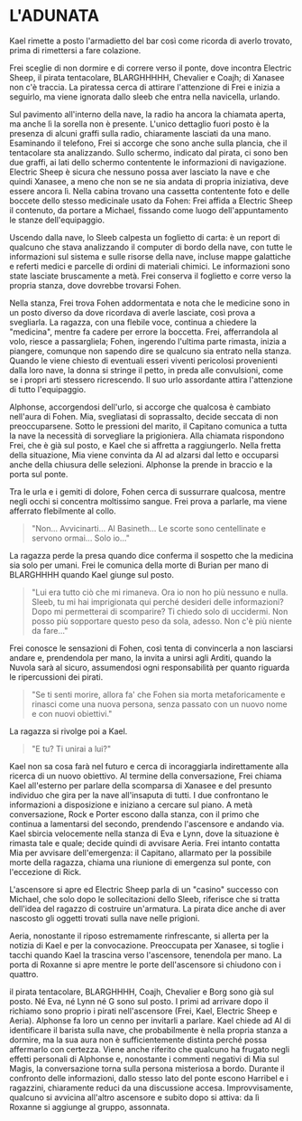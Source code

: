 # L'ADUNATA

Kael rimette a posto l'armadietto del bar così come ricorda di averlo trovato, prima di rimettersi a fare colazione.

Frei sceglie di non dormire e di correre verso il ponte, dove incontra Electric Sheep, il pirata tentacolare, BLARGHHHHH, Chevalier e Coajh; di Xanasee non c'è traccia. La piratessa cerca di attirare l'attenzione di Frei e inizia a seguirlo, ma viene ignorata dallo sleeb che entra nella navicella, urlando.

Sul pavimento all'interno della nave, la radio ha ancora la chiamata aperta, ma anche lì la sorella non è presente. L'unico dettaglio fuori posto è la presenza di alcuni graffi sulla radio, chiaramente lasciati da una mano. Esaminando il telefono, Frei si accorge che sono anche sulla plancia, che il tentacolare sta analizzando. Sullo schermo, indicato dal pirata, ci sono ben due graffi, ai lati dello schermo contentente le informazioni di navigazione. Electric Sheep è sicura che nessuno possa aver lasciato la nave e che quindi Xanasee, a meno che non se ne sia andata di propria iniziativa, deve essere ancora lì. Nella cabina trovano una cassetta contentente foto e delle boccete dello stesso medicinale usato da Fohen: Frei affida a Electric Sheep il contenuto, da portare a Michael, fissando come luogo dell'appuntamento le stanze dell'equipaggio.

Uscendo dalla nave, lo Sleeb calpesta un foglietto di carta: è un report di qualcuno che stava analizzando il computer di bordo della nave, con tutte le informazioni sul sistema e sulle risorse della nave, incluse mappe galattiche e referti medici e parcelle di ordini di materiali chimici. Le informazioni sono state lasciate bruscamente a metà. Frei conserva il foglietto e corre verso la propria stanza, dove dovrebbe trovarsi Fohen.

Nella stanza, Frei trova Fohen addormentata e nota che le medicine sono in un posto diverso da dove ricordava di averle lasciate, così prova a svegliarla. La ragazza, con una flebile voce, continua a chiedere la "medicina", mentre fa cadere per errore la boccetta. Frei, afferrandola al volo, riesce a passargliela; Fohen, ingerendo l'ultima parte rimasta, inizia a piangere, comunque non sapendo dire se qualcuno sia entrato nella stanza. Quando le viene chiesto di eventuali esseri viventi pericolosi provenienti dalla loro nave, la donna si stringe il petto, in preda alle convulsioni, come se i propri arti stessero ricrescendo. Il suo urlo assordante attira l'attenzione di tutto l'equipaggio.

Alphonse, accorgendosi dell'urlo, si accorge che qualcosa è cambiato nell'aura di Fohen. Mia, svegliatasi di soprassalto, decide seccata di non preoccuparsene. Sotto le pressioni del marito, il Capitano comunica a tutta la nave la necessità di sorvegliare la prigioniera. Alla chiamata rispondono Frei, che è già sul posto, e Kael che si affretta a raggiungerlo. Nella fretta della situazione, Mia viene convinta da Al ad alzarsi dal letto e occuparsi anche della chiusura delle selezioni. Alphonse la prende in braccio e la porta sul ponte.

Tra le urla e i gemiti di dolore, Fohen cerca di sussurrare qualcosa, mentre negli occhi si concentra moltissimo sangue. Frei prova a parlarle, ma viene afferrato flebilmente al collo.

> "Non... Avvicinarti... Al Basineth... Le scorte sono centellinate e servono ormai... Solo io..."

La ragazza perde la presa quando dice conferma il sospetto che la medicina sia solo per umani. Frei le comunica della morte di Burian per mano di BLARGHHHH quando Kael giunge sul posto. 

> "Lui era tutto ciò che mi rimaneva. Ora io non ho più nessuno e nulla. Sleeb, tu mi hai imprigionata qui perché desideri delle informazioni? Dopo mi permetterai di scomparire? Ti chiedo solo di uccidermi. Non posso più sopportare questo peso da sola, adesso. Non c'è più niente da fare..."

Frei conosce le sensazioni di Fohen, così tenta di convincerla a non lasciarsi andare e, prendendola per mano, la invita a unirsi agli Arditi, quando la Nuvola sarà al sicuro, assumendosi ogni responsabilità per quanto riguarda le ripercussioni dei pirati. 

> "Se ti senti morire, allora fa' che Fohen sia morta metaforicamente e rinasci come una nuova persona, senza passato con un nuovo nome e con nuovi obiettivi."

La ragazza si rivolge poi a Kael.

> "E tu? Ti unirai a lui?"

Kael non sa cosa farà nel futuro e cerca di incoraggiarla indirettamente alla ricerca di un nuovo obiettivo. Al termine della conversazione, Frei chiama Kael all'esterno per parlare della scomparsa di Xanasee e del presunto individuo che gira per la nave all'insaputa di tutti. I due confrontano le informazioni a disposizione e iniziano a cercare sul piano. A metà conversazione, Rock e Porter escono dalla stanza, con il primo che continua a lamentarsi del secondo, prendendo l'ascensore e andando via. Kael sbircia velocemente nella stanza di Eva e Lynn, dove la situazione è rimasta tale e quale; decide quindi di avvisare Aeria. Frei intanto contatta Mia per avvisare dell'emergenza: il Capitano, allarmato per la possibile morte della ragazza, chiama una riunione di emergenza sul ponte, con l'eccezione di Rick.

L'ascensore si apre ed Electric Sheep parla di un "casino" successo con Michael, che solo dopo le sollecitazioni dello Sleeb, riferisce che si tratta dell'idea del ragazzo di costruire un'armatura. La pirata dice anche di aver nascosto gli oggetti trovati sulla nave nelle prigioni.

Aeria, nonostante il riposo estremamente rinfrescante, si allerta per la notizia di Kael e per la convocazione. Preoccupata per Xanasee, si toglie i tacchi quando Kael la trascina verso l'ascensore, tenendola per mano. La porta di Roxanne si apre mentre le porte dell'ascensore si chiudono con i quattro.

il pirata tentacolare, BLARGHHHH, Coajh, Chevalier e Borg sono già sul posto. Né Eva, né Lynn né G sono sul posto. I primi ad arrivare dopo il richiamo sono proprio i pirati nell'ascensore (Frei, Kael, Electric Sheep e Aeria). Alphonse fa loro un cenno per invitarli a parlare. Kael chiede ad Al di identificare il barista sulla nave, che probabilmente è nella propria stanza a dormire, ma la sua aura non è sufficientemente distinta perché possa affermarlo con certezza. Viene anche riferito che qualcuno ha frugato negli effetti personali di Alphonse e, nonostante i commenti negativi di Mia sul Magis, la conversazione torna sulla persona misteriosa a bordo. Durante il confronto delle informazioni, dallo stesso lato del ponte escono Harribel e i ragazzini, chiaramente reduci da una discussione accesa. Improvvisamente, qualcuno si avvicina all'altro ascensore e subito dopo si attiva: da lì Roxanne si aggiunge al gruppo, assonnata.
